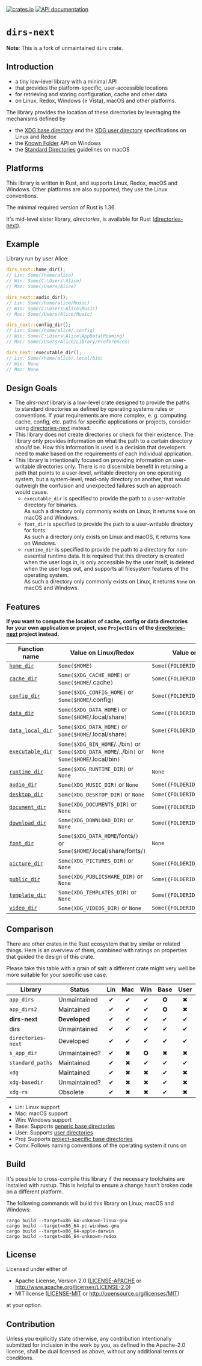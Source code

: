 [![crates.io](https://img.shields.io/crates/v/dirs-next.svg)](https://crates.io/crates/dirs-next)
[![API documentation](https://docs.rs/dirs-next/badge.svg)](https://docs.rs/dirs-next/)

# `dirs-next`

**Note**: This is a fork of unmaintained `dirs` crate.

## Introduction

- a tiny low-level library with a minimal API
- that provides the platform-specific, user-accessible locations
- for retrieving and storing configuration, cache and other data
- on Linux, Redox, Windows (≥ Vista), macOS and other platforms.

The library provides the location of these directories by leveraging the mechanisms defined by
- the [XDG base directory](https://standards.freedesktop.org/basedir-spec/basedir-spec-latest.html) and
  the [XDG user directory](https://www.freedesktop.org/wiki/Software/xdg-user-dirs/) specifications on Linux and Redox
- the [Known Folder](https://msdn.microsoft.com/en-us/library/windows/desktop/dd378457.aspx) API on Windows
- the [Standard Directories](https://developer.apple.com/library/content/documentation/FileManagement/Conceptual/FileSystemProgrammingGuide/FileSystemOverview/FileSystemOverview.html#//apple_ref/doc/uid/TP40010672-CH2-SW6)
  guidelines on macOS

## Platforms

This library is written in Rust, and supports Linux, Redox, macOS and Windows.
Other platforms are also supported; they use the Linux conventions.

The minimal required version of Rust is 1.36.

It's mid-level sister library, _directories_, is available for Rust ([directories-next]).

## Example

Library run by user Alice:

```rust
dirs_next::home_dir();
// Lin: Some(/home/alice)
// Win: Some(C:\Users\Alice)
// Mac: Some(/Users/Alice)

dirs_next::audio_dir();
// Lin: Some(/home/alice/Music)
// Win: Some(C:\Users\Alice\Music)
// Mac: Some(/Users/Alice/Music)

dirs_next::config_dir();
// Lin: Some(/home/alice/.config)
// Win: Some(C:\Users\Alice\AppData\Roaming)
// Mac: Some(/Users/Alice/Library/Preferences)

dirs_next::executable_dir();
// Lin: Some(/home/alice/.local/bin)
// Win: None
// Mac: None
```

## Design Goals

- The _dirs-next_ library is a low-level crate designed to provide the paths to standard directories
  as defined by operating systems rules or conventions. If your requirements are more complex,
  e. g. computing cache, config, etc. paths for specific applications or projects, consider using
  [directories-next] instead.
- This library does not create directories or check for their existence. The library only provides
  information on what the path to a certain directory _should_ be. How this information is used is
  a decision that developers need to make based on the requirements of each individual application.
- This library is intentionally focused on providing information on user-writable directories only.
  There is no discernible benefit in returning a path that points to a user-level, writable
  directory on one operating system, but a system-level, read-only directory on another, that would
  outweigh the confusion and unexpected failures such an approach would cause.
  - `executable_dir` is specified to provide the path to a user-writable directory for binaries.<br/>
    As such a directory only commonly exists on Linux, it returns `None` on macOS and Windows.
  - `font_dir` is specified to provide the path to a user-writable directory for fonts.<br/>
    As such a directory only exists on Linux and macOS, it returns `None` on Windows.
  - `runtime_dir` is specified to provide the path to a directory for non-essential runtime data.
    It is required that this directory is created when the user logs in, is only accessible by the
    user itself, is deleted when the user logs out, and supports all filesystem features of the
    operating system.<br/>
    As such a directory only commonly exists on Linux, it returns `None` on macOS and Windows.

## Features

**If you want to compute the location of cache, config or data directories for your own application or project,
use `ProjectDirs` of the [directories-next] project instead.**

| Function name                                                                         | Value on Linux/Redox                                                                            | Value on Windows                  | Value on macOS                              |
| ------------------------------------------------------------------------------------- | ----------------------------------------------------------------------------------------------- | --------------------------------- | ------------------------------------------- |
| [`home_dir`](https://docs.rs/dirs-next/latest/dirs_next/fn.home_dir.html)             | `Some($HOME)`                                                                                   | `Some({FOLDERID_Profile})`        | `Some($HOME)`                               |
| [`cache_dir`](https://docs.rs/dirs-next/latest/dirs_next/fn.cache_dir.html)           | `Some($XDG_CACHE_HOME)` or `Some($HOME`/.cache`)`                                               | `Some({FOLDERID_LocalAppData})`   | `Some($HOME`/Library/Caches`)`              |
| [`config_dir`](https://docs.rs/dirs-next/latest/dirs_next/fn.config_dir.html)         | `Some($XDG_CONFIG_HOME)` or `Some($HOME`/.config`)`                                             | `Some({FOLDERID_RoamingAppData})` | `Some($HOME`/Library/Preferences`)`         |
| [`data_dir`](https://docs.rs/dirs-next/latest/dirs_next/fn.data_dir.html)             | `Some($XDG_DATA_HOME)` or `Some($HOME`/.local/share`)`                                          | `Some({FOLDERID_RoamingAppData})` | `Some($HOME`/Library/Application Support`)` |
| [`data_local_dir`](https://docs.rs/dirs-next/latest/dirs_next/fn.data_local_dir.html) | `Some($XDG_DATA_HOME)` or `Some($HOME`/.local/share`)`                                          | `Some({FOLDERID_LocalAppData})`   | `Some($HOME`/Library/Application Support`)` |
| [`executable_dir`](https://docs.rs/dirs-next/latest/dirs_next/fn.executable_dir.html) | `Some($XDG_BIN_HOME`/../bin`)` or `Some($XDG_DATA_HOME`/../bin`)` or `Some($HOME`/.local/bin`)` | `None`                            | `None`                                      |
| [`runtime_dir`](https://docs.rs/dirs-next/latest/dirs_next/fn.runtime_dir.html)       | `Some($XDG_RUNTIME_DIR)` or `None`                                                              | `None`                            | `None`                                      |
| [`audio_dir`](https://docs.rs/dirs-next/latest/dirs_next/fn.audio_dir.html)           | `Some(XDG_MUSIC_DIR)` or `None`                                                                 | `Some({FOLDERID_Music})`          | `Some($HOME`/Music/`)`                      |
| [`desktop_dir`](https://docs.rs/dirs-next/latest/dirs_next/fn.desktop_dir.html)       | `Some(XDG_DESKTOP_DIR)` or `None`                                                               | `Some({FOLDERID_Desktop})`        | `Some($HOME`/Desktop/`)`                    |
| [`document_dir`](https://docs.rs/dirs-next/latest/dirs_next/fn.document_dir.html)     | `Some(XDG_DOCUMENTS_DIR)` or `None`                                                             | `Some({FOLDERID_Documents})`      | `Some($HOME`/Documents/`)`                  |
| [`download_dir`](https://docs.rs/dirs-next/latest/dirs_next/fn.download_dir.html)     | `Some(XDG_DOWNLOAD_DIR)` or `None`                                                              | `Some({FOLDERID_Downloads})`      | `Some($HOME`/Downloads/`)`                  |
| [`font_dir`](https://docs.rs/dirs-next/latest/dirs_next/fn.font_dir.html)             | `Some($XDG_DATA_HOME`/fonts/`)` or `Some($HOME`/.local/share/fonts/`)`                          | `None`                            | `Some($HOME`/Library/Fonts/`)`              |
| [`picture_dir`](https://docs.rs/dirs-next/latest/dirs_next/fn.picture_dir.html)       | `Some(XDG_PICTURES_DIR)` or `None`                                                              | `Some({FOLDERID_Pictures})`       | `Some($HOME`/Pictures/`)`                   |
| [`public_dir`](https://docs.rs/dirs-next/latest/dirs_next/fn.public_dir.html)         | `Some(XDG_PUBLICSHARE_DIR)` or `None`                                                           | `Some({FOLDERID_Public})`         | `Some($HOME`/Public/`)`                     |
| [`template_dir`](https://docs.rs/dirs-next/latest/dirs_next/fn.template_dir.html)     | `Some(XDG_TEMPLATES_DIR)` or `None`                                                             | `Some({FOLDERID_Templates})`      | `None`                                      |
| [`video_dir`](https://docs.rs/dirs-next/latest/dirs_next/fn.video_dir.html)           | `Some(XDG_VIDEOS_DIR)` or `None`                                                                | `Some({FOLDERID_Videos})`         | `Some($HOME`/Movies/`)`                     |

## Comparison

There are other crates in the Rust ecosystem that try similar or related things.
Here is an overview of them, combined with ratings on properties that guided the design of this crate.

Please take this table with a grain of salt: a different crate might very well be more suitable for your specific use case.

| Library            | Status        | Lin | Mac | Win | Base | User | Proj | Conv |
| ------------------ | ------------- | :-: | :-: | :-: | :--: | :--: | :--: | :--: |
| `app_dirs`         | Unmaintained  |  ✔  |  ✔  |  ✔  |  🞈   |  ✖   |  ✔   |  ✖   |
| `app_dirs2`        | Maintained    |  ✔  |  ✔  |  ✔  |  🞈   |  ✖   |  ✔   |  ✖   |
| **dirs-next**      | **Developed** |  ✔  |  ✔  |  ✔  |  ✔   |  ✔   |  ✖   |  ✔   |
| dirs               | Unmaintained  |  ✔  |  ✔  |  ✔  |  ✔   |  ✔   |  ✖   |  ✔   |
| `directories-next` | Developed     |  ✔  |  ✔  |  ✔  |  ✔   |  ✔   |  ✔   |  ✔   |
| `s_app_dir`        | Unmaintained? |  ✔  |  ✖  |  🞈  |  ✖   |  ✖   |  🞈   |  ✖   |
| `standard_paths`   | Maintained    |  ✔  |  ✖  |  ✔  |  ✔   |  ✔   |  ✔   |  ✖   |
| `xdg`              | Maintained    |  ✔  |  ✖  |  ✖  |  ✔   |  ✖   |  ✔   |  🞈   |
| `xdg-basedir`      | Unmaintained? |  ✔  |  ✖  |  ✖  |  ✔   |  ✖   |  ✖   |  🞈   |
| `xdg-rs`           | Obsolete      |  ✔  |  ✖  |  ✖  |  ✔   |  ✖   |  ✖   |  🞈   |

- Lin: Linux support
- Mac: macOS support
- Win: Windows support
- Base: Supports [generic base directories](https://github.com/xdg-rs/dirs/tree/master/directories#basedirs)
- User: Supports [user directories](https://github.com/xdg-rs/dirs/tree/master/directories#userdirs)
- Proj: Supports [project-specific base directories](https://github.com/xdg-rs/dirs/tree/master/directories#projectdirs)
- Conv: Follows naming conventions of the operating system it runs on

## Build

It's possible to cross-compile this library if the necessary toolchains are installed with rustup.
This is helpful to ensure a change hasn't broken code on a different platform.

The following commands will build this library on Linux, macOS and Windows:

```console
cargo build --target=x86_64-unknown-linux-gnu
cargo build --target=x86_64-pc-windows-gnu
cargo build --target=x86_64-apple-darwin
cargo build --target=x86_64-unknown-redox
```

## License

Licensed under either of

 * Apache License, Version 2.0
   ([LICENSE-APACHE](LICENSE-APACHE) or http://www.apache.org/licenses/LICENSE-2.0)
 * MIT license
   ([LICENSE-MIT](LICENSE-MIT) or http://opensource.org/licenses/MIT)

at your option.

## Contribution

Unless you explicitly state otherwise, any contribution intentionally submitted
for inclusion in the work by you, as defined in the Apache-2.0 license, shall be
dual licensed as above, without any additional terms or conditions.

[directories-next]: https://github.com/xdg-rs/dirs/tree/master/directories
